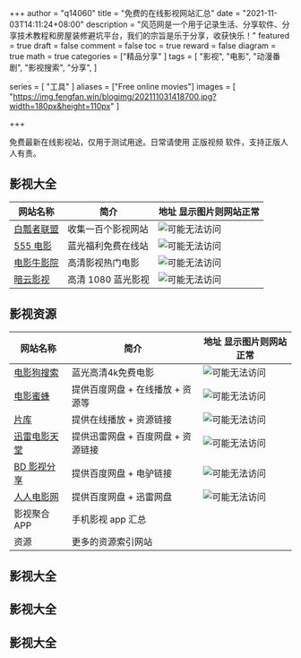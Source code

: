 
+++
author = "q14060"
title = "免费的在线影视网站汇总"
date = "2021-11-03T14:11:24+08:00"
description = "风范网是一个用于记录生活、分享软件、分享技术教程和房屋装修避坑平台，我们的宗旨是乐于分享，收获快乐！"
featured = true
draft = false
comment = false
 toc = true
reward = false
diagram = true
math = true
categories = ["精品分享"
]
tags = [
  "影视",
  "电影",
  "动漫番剧",
"影视搜索",
"分享",
]

series = [
  "工具"
]
aliases = ["Free online movies"]
images = [
  "https://img.fengfan.win/blogimg/202111031418700.jpg?width=180px&height=110px"
]

+++
 



免费最新在线影视站，仅用于测试用途。日常请使用 正版视频 软件，支持正版人人有责。  

## 影视大全 ##

| 网站名称       | 简介        | 地址   显示图片则网站正常 |
| ------------- | -------------            | ------------- |
| [白瓢者联盟](https://www.bpzhe.com/) | 收集一百个影视网站  |![可能无法访问](https://www.bpzhe.com/static/img/logo-1.png?height=30px)|
| [555 电影](https://555dy1.com/)      | 蓝光福利免费在线站  |![可能无法访问](https://555dy1.com/template/mytheme/statics/icon/icon6.png?height=30px)|
|[电影牛影院](https://www.dianyingn.com/)	 |高清影视热门电影|![可能无法访问](https://www.dianyingn.com/upload/site/20210904-1/82fb3f5288bab2a8d9fb42139d57652a.png?height=30px)|
|[暗云影视](https://www.anyuntv.com/) |高清 1080 蓝光影视 |![可能无法访问](https://www.anyuntv.com/template/kuhei3/statics/img/logo_f.png?height=30px)|




## 影视资源 ##

| 网站名称       | 简介        | 地址   显示图片则网站正常 |
| ------------- | -------------            | ------------- |
|[电影狗搜索](https://www.dianyinggou.com/) |	蓝光高清4k免费电影|![可能无法访问](https://www.dianyinggou.com/View/images/logo.png?height=30px)|
|[电影蜜蜂](https://www.idybee.com/)	|提供百度网盘 + 在线播放 + 资源等|![可能无法访问](https://www.idybee.com/wp-content/uploads/2019/01/121.png?height=30px)|
|[片库](https://www.pianku.one/)	|提供在线播放 + 资源链接|![可能无法访问](https://www.pianku.one/logo.svg?height=30px)|
|[迅雷电影天堂](https://xunlei8.cc/)	|提供迅雷网盘 + 百度网盘 + 资源链接|![可能无法访问](https://xunlei8.cc/static/img/homesearch_bg.jpg?height=30px)|
|[BD 影视分享](https://www.bd2020.com/)	|提供百度网盘 + 电驴链接|![可能无法访问](https://www.bd2020.com/r/cms/www/bdfilm_v3/img/logo_s.png?height=30px)|
|[人人电影网](https://www.rrdyw.cc/)	|提供百度网盘 + 迅雷网盘|![可能无法访问](https://www.rrdyw.cc/static/picture/logo.png?height=30px)|
|影视聚合 APP	|手机影视 app 汇总||
|资源	|更多的资源索引网站||
## 影视大全 ##

## 影视大全 ##
## 影视大全 ##